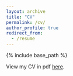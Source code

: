 ```yaml
---
layout: archive
title: "CV"
permalink: /cv/
author_profile: true
redirect_from:
  - /resume
---
```


{% include base_path %}

View my CV in pdf [here](https://xijia-tao.github.io/files/cv.pdf).
